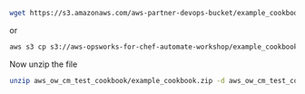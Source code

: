 
```bash
wget https://s3.amazonaws.com/aws-partner-devops-bucket/example_cookbook.zip
```
or
```bash
aws s3 cp s3://aws-opsworks-for-chef-automate-workshop/example_cookbook.zip .
```
Now unzip the file
```bash
unzip aws_ow_cm_test_cookbook/example_cookbook.zip -d aws_ow_cm_test_cookbook/
```
